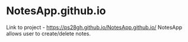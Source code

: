 # NotesApp.github.io

Link to project - https://ps28gh.github.io/NotesApp.github.io/
NotesApp allows user to create/delete notes.
